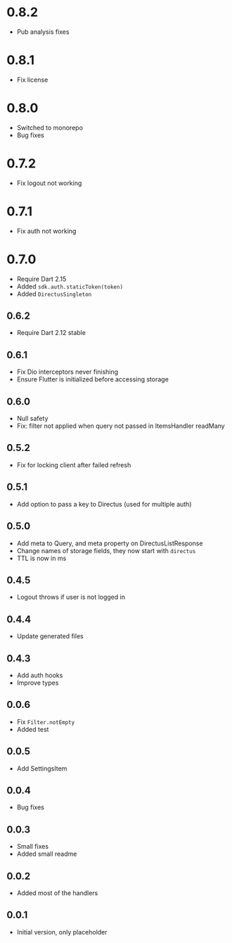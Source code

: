 # 0.8.2

- Pub analysis fixes

# 0.8.1

- Fix license

# 0.8.0

- Switched to monorepo
- Bug fixes

# 0.7.2

- Fix logout not working

# 0.7.1

- Fix auth not working

# 0.7.0

- Require Dart 2.15
- Added `sdk.auth.staticToken(token)`
- Added `DirectusSingleton`

## 0.6.2

- Require Dart 2.12 stable

## 0.6.1

- Fix Dio interceptors never finishing
- Ensure Flutter is initialized before accessing storage

## 0.6.0

- Null safety
- Fix: filter not applied when query not passed in ItemsHandler readMany

## 0.5.2

- Fix for locking client after failed refresh

## 0.5.1

- Add option to pass a key to Directus (used for multiple auth)

## 0.5.0

- Add meta to Query, and meta property on DirectusListResponse
- Change names of storage fields, they now start with `directus`
- TTL is now in ms

## 0.4.5

- Logout throws if user is not logged in

## 0.4.4

- Update generated files

## 0.4.3

- Add auth hooks
- Improve types

## 0.0.6

- Fix `Filter.notEmpty`
- Added test

## 0.0.5

- Add SettingsItem

## 0.0.4

- Bug fixes

## 0.0.3

- Small fixes
- Added small readme

## 0.0.2

- Added most of the handlers

## 0.0.1

- Initial version, only placeholder
